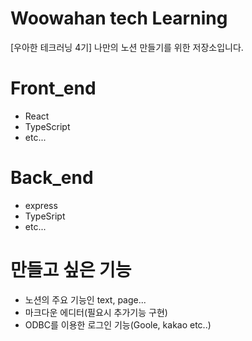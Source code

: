 # Woowahan tech Learning

[우아한 테크러닝 4기] 나만의 노션 만들기를 위한 저장소입니다.

# Front_end
- React
- TypeScript
- etc...

# Back_end
- express
- TypeSript
- etc...

# 만들고 싶은 기능

- 노션의 주요 기능인 text, page...
- 마크다운 에디터(필요시 추가기능 구현)
- ODBC를 이용한 로그인 기능(Goole, kakao etc..)
